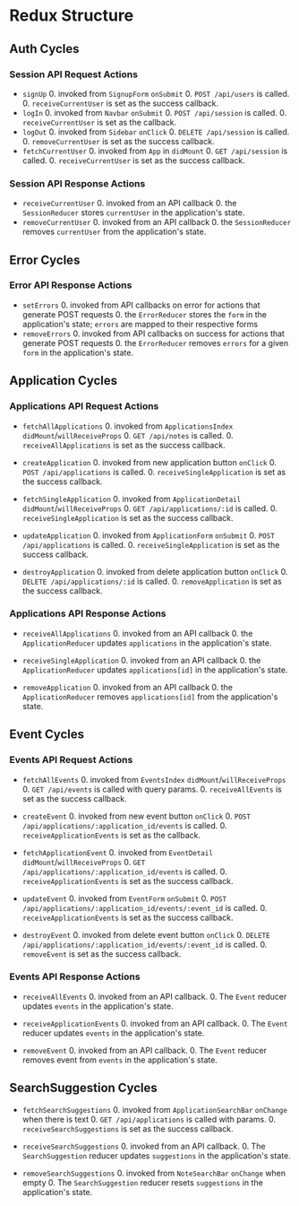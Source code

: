 # Redux Structure

## Auth Cycles

### Session API Request Actions

* `signUp`
  0. invoked from `SignupForm` `onSubmit`
  0. `POST /api/users` is called.
  0. `receiveCurrentUser` is set as the success callback.
* `logIn`
  0. invoked from `Navbar` `onSubmit`
  0. `POST /api/session` is called.
  0. `receiveCurrentUser` is set as the callback.
* `logOut`
  0. invoked from `Sidebar` `onClick`
  0. `DELETE /api/session` is called.
  0. `removeCurrentUser` is set as the success callback.
* `fetchCurrentUser`
  0. invoked from `App` in `didMount`
  0. `GET /api/session` is called.
  0. `receiveCurrentUser` is set as the success callback.

### Session API Response Actions

* `receiveCurrentUser`
  0. invoked from an API callback
  0. the `SessionReducer` stores `currentUser` in the application's state.
* `removeCurrentUser`
  0. invoked from an API callback
  0. the `SessionReducer` removes `currentUser` from the application's state.

## Error Cycles

### Error API Response Actions
* `setErrors`
  0. invoked from API callbacks on error for actions that generate POST requests
  0. the `ErrorReducer` stores the `form` in the application's state; `errors` are mapped to their respective forms
* `removeErrors`
  0. invoked from API callbacks on success for actions that generate POST requests
  0. the `ErrorReducer` removes `errors` for a given `form` in the application's state.

## Application Cycles

### Applications API Request Actions

* `fetchAllApplications`
  0. invoked from `ApplicationsIndex` `didMount`/`willReceiveProps`
  0. `GET /api/notes` is called.
  0. `receiveAllApplications` is set as the success callback.

* `createApplication`
  0. invoked from new application button `onClick`
  0. `POST /api/applications` is called.
  0. `receiveSingleApplication` is set as the success callback.

* `fetchSingleApplication`
  0. invoked from `ApplicationDetail` `didMount`/`willReceiveProps`
  0. `GET /api/applications/:id` is called.
  0. `receiveSingleApplication` is set as the success callback.

* `updateApplication`
  0. invoked from `ApplicationForm` `onSubmit`
  0. `POST /api/applications` is called.
  0. `receiveSingleApplication` is set as the success callback.

* `destroyApplication`
  0. invoked from delete application button `onClick`
  0. `DELETE /api/applications/:id` is called.
  0. `removeApplication` is set as the success callback.

### Applications API Response Actions

* `receiveAllApplications`
  0. invoked from an API callback
  0. the `ApplicationReducer` updates `applications` in the application's state.

* `receiveSingleApplication`
  0. invoked from an API callback
  0. the `ApplicationReducer` updates `applications[id]` in the application's state.

* `removeApplication`
  0. invoked from an API callback
  0. the `ApplicationReducer` removes `applications[id]` from the application's state.

## Event Cycles

### Events API Request Actions

* `fetchAllEvents`
  0. invoked from `EventsIndex` `didMount`/`willReceiveProps`
  0. `GET /api/events` is called with query params.
  0. `receiveAllEvents` is set as the success callback.

* `createEvent`
  0. invoked from new event button `onClick`
  0. `POST /api/applications/:application_id/events` is called.
  0. `receiveApplicationEvents` is set as the callback.

* `fetchApplicationEvent`
  0. invoked from `EventDetail` `didMount`/`willReceiveProps`
  0. `GET /api/applications/:application_id/events` is called.
  0. `receiveApplicationEvents` is set as the success callback.

* `updateEvent`
  0. invoked from `EventForm` `onSubmit`
  0. `POST /api/applications/:application_id/events/:event_id` is called.
  0. `receiveApplicationEvents` is set as the success callback.

* `destroyEvent`
  0. invoked from delete event button `onClick`
  0. `DELETE /api/applications/:application_id/events/:event_id` is called.
  0. `removeEvent` is set as the success callback.

### Events API Response Actions

* `receiveAllEvents`
  0. invoked from an API callback.
  0. The `Event` reducer updates `events` in the application's state.

* `receiveApplicationEvents`
  0. invoked from an API callback.
  0. The `Event` reducer updates `events` in the application's state.

* `removeEvent`
  0. invoked from an API callback.
  0. The `Event` reducer removes event from `events` in the application's state.

## SearchSuggestion Cycles

* `fetchSearchSuggestions`
  0. invoked from `ApplicationSearchBar` `onChange` when there is text
  0. `GET /api/applications` is called with params.
  0. `receiveSearchSuggestions` is set as the success callback.

* `receiveSearchSuggestions`
  0. invoked from an API callback.
  0. The `SearchSuggestion` reducer updates `suggestions` in the application's state.

* `removeSearchSuggestions`
  0. invoked from `NoteSearchBar` `onChange` when empty
  0. The `SearchSuggestion` reducer resets `suggestions` in the application's state.
